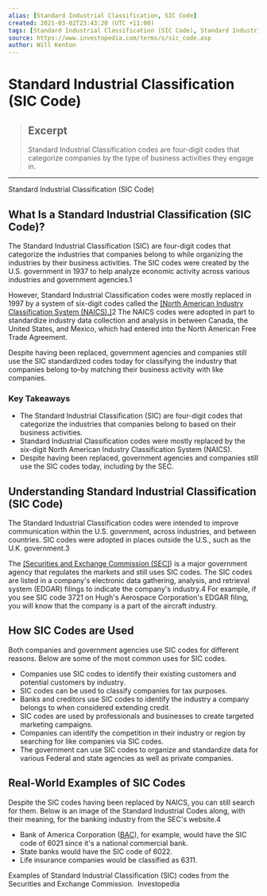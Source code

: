 ```yaml
---
alias: [Standard Industrial Classification, SIC Code]
created: 2021-03-02T23:43:20 (UTC +11:00)
tags: [Standard Industrial Classification (SIC Code), Standard Industrial Classification (SIC Code)]
source: https://www.investopedia.com/terms/s/sic_code.asp
author: Will Kenton
---
```


# Standard Industrial Classification (SIC Code)

> ## Excerpt
> Standard Industrial Classification codes are four-digit codes that categorize companies by the type of business activities they engage in.

---

Standard Industrial Classification (SIC Code)
## What Is a Standard Industrial Classification (SIC Code)?

The Standard Industrial Classification (SIC) are four-digit codes that categorize the industries that companies belong to while organizing the industries by their business activities. The SIC codes were created by the U.S. government in 1937 to help analyze economic activity across various industries and government agencies.1

However, Standard Industrial Classification codes were mostly replaced in 1997 by a system of six-digit codes called the [[North American Industry Classification System (NAICS).]](https://www.investopedia.com/terms/n/naics.asp)2 The NAICS codes were adopted in part to standardize industry data collection and analysis in between Canada, the United States, and Mexico, which had entered into the North American Free Trade Agreement.

Despite having been replaced, government agencies and companies still use the SIC standardized codes today for classifying the industry that companies belong to–by matching their business activity with like companies.

### Key Takeaways

-   The Standard Industrial Classification (SIC) are four-digit codes that categorize the industries that companies belong to based on their business activities.
-   Standard Industrial Classification codes were mostly replaced by the six-digit North American Industry Classification System (NAICS).
-   Despite having been replaced, government agencies and companies still use the SIC codes today, including by the SEC.

## Understanding Standard Industrial Classification (SIC Code)

The Standard Industrial Classification codes were intended to improve communication within the U.S. government, across industries, and between countries. SIC codes were adopted in places outside the U.S., such as the U.K. government.3

The [[Securities and Exchange Commission (SEC]](https://www.investopedia.com/terms/s/sec.asp)) is a major government agency that regulates the markets and still uses SIC codes. The SIC codes are listed in a company's electronic data gathering, analysis, and retrieval system (EDGAR) filings to indicate the company's industry.4 For example, if you see SIC code 3721 on Hugh's Aerospace Corporation's EDGAR filing, you will know that the company is a part of the aircraft industry.

## How SIC Codes are Used

Both companies and government agencies use SIC codes for different reasons. Below are some of the most common uses for SIC codes.

-   Companies use SIC codes to identify their existing customers and potential customers by industry.
-   SIC codes can be used to classify companies for tax purposes.
-   Banks and creditors use SIC codes to identify the industry a company belongs to when considered extending credit. 
-   SIC codes are used by professionals and businesses to create targeted marketing campaigns.
-   Companies can identify the competition in their industry or region by searching for like companies via SIC codes.
-   The government can use SIC codes to organize and standardize data for various Federal and state agencies as well as private companies.

## Real-World Examples of SIC Codes

Despite the SIC codes having been replaced by NAICS, you can still search for them. Below is an image of the Standard Industrial Codes along, with their meaning, for the banking industry from the SEC's website.4

-   Bank of America Corporation ([BAC](https://www.investopedia.com/markets/quote?tvwidgetsymbol=BAC)), for example, would have the SIC code of 6021 since it's a national commercial bank.
-   State banks would have the SIC code of 6022.
-   Life insurance companies would be classified as 6311.

Examples of Standard Industrial Classification (SIC) codes from the Securities and Exchange Commission.  Investopedia
